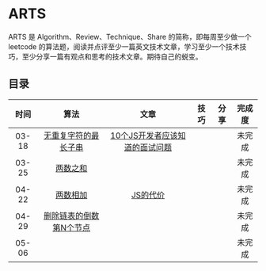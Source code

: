 # ARTS
ARTS 是 Algorithm、Review、Technique、Share 的简称，即每周至少做一个 leetcode 的算法题，阅读并点评至少一篇英文技术文章，学习至少一个技术技巧，至少分享一篇有观点和思考的技术文章。期待自己的蜕变。

## 目录
|     时间      | 算法 |                             文章                             | 技巧 | 分享 |  完成度  |
| :-----------: | :--: | :----------------------------------------------------------: | :--: | :--: |:--:|
| 03-18 |    [无重复字符的最长子串](https://leetcode-cn.com/problems/longest-substring-without-repeating-characters/)  | [10个JS开发者应该知道的面试问题](https://medium.com/javascript-scene/10-interview-questions-every-javascript-developer-should-know-6fa6bdf5ad95) |      |      | 未完成 |
| 03-25           |  [两数之和](https://leetcode-cn.com/problems/two-sum/solution/)    |              |      |    |  未完成   |
| 04-22|  [两数相加](https://leetcode-cn.com/problems/add-two-numbers/submissions/)   |[JS的代价](https://medium.com/dev-channel/the-cost-of-javascript-84009f51e99e)   | |   |未完成|
| 04-29|  [删除链表的倒数第N个节点](https://leetcode-cn.com/problems/remove-nth-node-from-end-of-list/)   || |   |未完成|
| 05-06|     || |   |未完成|